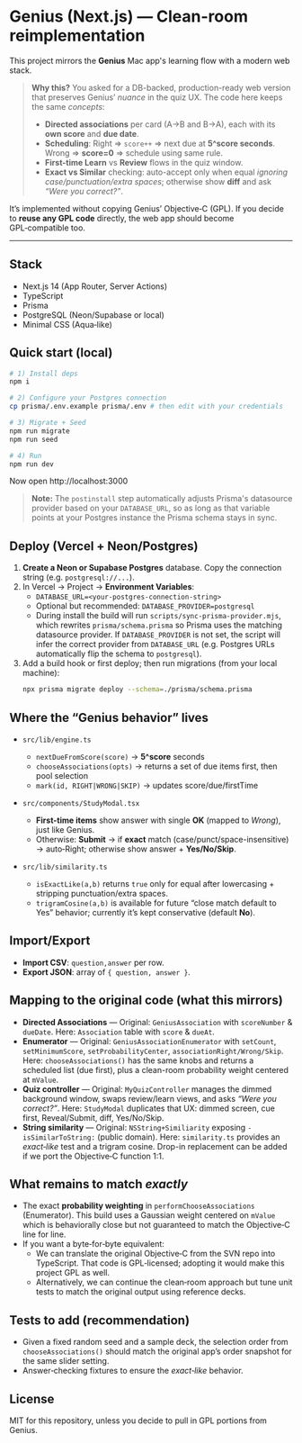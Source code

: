 
# Genius (Next.js) — Clean-room reimplementation

This project mirrors the **Genius** Mac app's learning flow with a modern web stack.

> **Why this?** You asked for a DB-backed, production-ready web version that preserves Genius’ *nuance* in the quiz UX. The code here keeps the same *concepts*:
> - **Directed associations** per card (A→B and B→A), each with its **own score** and **due date**.
> - **Scheduling**: Right ⇒ `score++` ⇒ next due at **5^score seconds**. Wrong ⇒ **score=0** ⇒ schedule using same rule.
> - **First-time Learn** vs **Review** flows in the quiz window.
> - **Exact vs Similar** checking: auto-accept only when equal *ignoring case/punctuation/extra spaces*; otherwise show **diff** and ask *“Were you correct?”*.

It’s implemented without copying Genius’ Objective‑C (GPL). If you decide to **reuse any GPL code** directly, the web app should become GPL‑compatible too.

---

## Stack

- Next.js 14 (App Router, Server Actions)
- TypeScript
- Prisma
- PostgreSQL (Neon/Supabase or local)
- Minimal CSS (Aqua‑like)

## Quick start (local)

```bash
# 1) Install deps
npm i

# 2) Configure your Postgres connection
cp prisma/.env.example prisma/.env # then edit with your credentials

# 3) Migrate + Seed
npm run migrate
npm run seed

# 4) Run
npm run dev
```

Now open http://localhost:3000

> **Note:** The `postinstall` step automatically adjusts Prisma's datasource provider based on your `DATABASE_URL`, so as long as that variable points at your Postgres instance the Prisma schema stays in sync.

## Deploy (Vercel + Neon/Postgres)

1. **Create a Neon or Supabase Postgres** database. Copy the connection string (e.g. `postgresql://...`).
2. In Vercel → Project → **Environment Variables**:
   - `DATABASE_URL=<your-postgres-connection-string>`
   - Optional but recommended: `DATABASE_PROVIDER=postgresql`
   - During install the build will run `scripts/sync-prisma-provider.mjs`, which rewrites `prisma/schema.prisma` so Prisma uses the matching datasource provider. If `DATABASE_PROVIDER` is not set, the script will infer the correct provider from `DATABASE_URL` (e.g. Postgres URLs automatically flip the schema to `postgresql`).
3. Add a build hook or first deploy; then run migrations (from your local machine):
   ```bash
   npx prisma migrate deploy --schema=./prisma/schema.prisma
   ```

## Where the “Genius behavior” lives

- `src/lib/engine.ts`
  - `nextDueFromScore(score)` → **5^score** seconds
  - `chooseAssociations(opts)` → returns a set of due items first, then pool selection
  - `mark(id, RIGHT|WRONG|SKIP)` → updates score/due/firstTime

- `src/components/StudyModal.tsx`
  - **First-time items** show answer with single **OK** (mapped to *Wrong*), just like Genius.
  - Otherwise: **Submit** → if **exact** match (case/punct/space-insensitive) → auto‑Right; otherwise show answer + **Yes/No/Skip**.

- `src/lib/similarity.ts`
  - `isExactLike(a,b)` returns `true` only for equal after lowercasing + stripping punctuation/extra spaces.
  - `trigramCosine(a,b)` is available for future “close match default to Yes” behavior; currently it’s kept conservative (default **No**).

## Import/Export

- **Import CSV**: `question,answer` per row.
- **Export JSON**: array of `{ question, answer }`.

## Mapping to the original code (what this mirrors)

- **Directed Associations** — Original: `GeniusAssociation` with `scoreNumber` & `dueDate`. Here: `Association` table with `score` & `dueAt`.
- **Enumerator** — Original: `GeniusAssociationEnumerator` with `setCount`, `setMinimumScore`, `setProbabilityCenter`, `associationRight/Wrong/Skip`. Here: `chooseAssociations()` has the same knobs and returns a scheduled list (due first), plus a clean-room probability weight centered at `mValue`.
- **Quiz controller** — Original: `MyQuizController` manages the dimmed background window, swaps review/learn views, and asks *“Were you correct?”*. Here: `StudyModal` duplicates that UX: dimmed screen, cue first, Reveal/Submit, diff, Yes/No/Skip.
- **String similarity** — Original: `NSString+Similiarity` exposing `-isSimilarToString:` (public domain). Here: `similarity.ts` provides an *exact‑like* test and a trigram cosine. Drop-in replacement can be added if we port the Objective‑C function 1:1.

## What remains to match *exactly*

- The exact **probability weighting** in `performChooseAssociations` (Enumerator). This build uses a Gaussian weight centered on `mValue` which is behaviorally close but not guaranteed to match the Objective‑C line for line.
- If you want a byte‑for‑byte equivalent:
  - We can translate the original Objective‑C from the SVN repo into TypeScript. That code is GPL‑licensed; adopting it would make this project GPL as well.
  - Alternatively, we can continue the clean‑room approach but tune unit tests to match the original output using reference decks.

## Tests to add (recommendation)

- Given a fixed random seed and a sample deck, the selection order from `chooseAssociations()` should match the original app’s order snapshot for the same slider setting.
- Answer‑checking fixtures to ensure the *exact‑like* behavior.

## License

MIT for this repository, unless you decide to pull in GPL portions from Genius.
